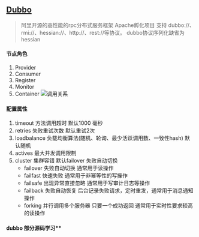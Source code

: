 [Dubbo](http://dubbo.apache.org/zh-cn/docs/user/quick-start.html)
---
> 阿里开源的高性能的rpc分布式服务框架 Apache孵化项目
支持 dubbo://、rmi://、hessian://、http://、rest://等协议。
dubbo协议序列化缺省为hessian




#### 节点角色
1. Provider
2. Consumer
3. Register
4. Monitor
5. Container
![调用关系](http://dubbo.apache.org/docs/zh-cn/dev/sources/images/dubbo-relation.jpg)


#### 配置属性
1. timeout 方法调用超时 默认1000 毫秒
2. retries 失败重试次数 默认重试2次
3. loadbalance 负载均衡算法(随机、轮询、最少活跃调用数、一致性hash) 默认随机
4. actives 最大并发调用限制
5. cluster 集群容错 默认failover 失败自动切换
    - failover 失败自动切换 通常用于读操作
    - failfast 快速失败 通常用于非幂等性的写操作
    - failsafe 出现异常直接忽略 通常用于写审计日志等操作
    - failback 失败自动恢复 后台记录失败请求，定时重发，通常用于消息通知操作
    - forking 并行调用多个服务器 只要一个成功返回 通常用于实时性要求较高的读操作


#### dubbo 部分源码学习**